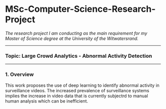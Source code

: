 # MSc-Computer-Science-Research-Project

*The research project I am conducting as the main requirement for my Master of Science degree at the University of the Witwatersrand.*

-------------------------------------------------------------------------------------------
### Topic: Large Crowd Analytics - Abnormal Activity Detection
__________________
### 1. Overview 

This work proposes the use of deep learning to identify abnormal activity in surveillance videos.
The increased prevalence of surveillance systems implies the increase in video data that is currently subjectrd to manual human analysis which can be inefficient. 
